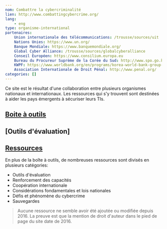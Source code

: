 ```yaml
---
nom: Combattre la cybercriminalité
lien: http://www.combattingcybercrime.org/
lang:
    - eng
type: organisme-international
partenaires:
    Union internationale des télécommunications: /trousse/sources/uit
    Nations Unies: https://www.un.org/
    Banque Mondiale: https://www.banquemondiale.org/
    Global Cyber Alliance: /trousse/sources/globalcyberalliance
    Conseil Européen: https://www.consilium.europa.eu
    Bureau du Procureur Suprème de la Corée du Sud: http://www.spo.go.kr/site/eng/main.do
    KWPF: https://www.worldbank.org/en/programs/korea-world-bank-group-partnership-facility
    Association Internationale de Droit Pénal: http://www.penal.org/
categories: []
---
```

Ce site est le résultat d'une collaboration entre plusieurs organismes nationaux et internationaux. Les ressources qui s'y trouvent sont destinées à aider les pays émergents à sécuriser leurs TIs.

## [Boite à outils](http://www.combattingcybercrime.org/#toolkit)

## [Outils d'évaluation]


## [Ressources]()
En plus de la boîte à outils, de nombreuses ressources sont divisés en plusieurs catégories:
* Outils d'évaluation
* Renforcement des capacités
* Coopération internationale
* Considérations fondamentales et lois nationales
* Défis et phénomène du cybercrime
* Sauvegardes

> Aucune ressource ne semble avoir été ajoutée ou modifiée depuis 2016. La preuve est que la mention de droit d'auteur dans le pied de page du site date de 2016.
